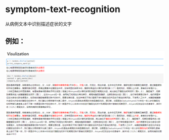 # symptom-text-recognition
从病例文本中识别描述症状的文字

例如：
--

![](https://github.com/airxiechao/symptom-text-recognition/raw/master/vis.png)
